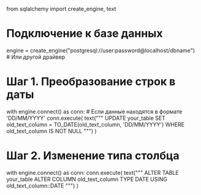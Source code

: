 from sqlalchemy import create_engine, text

# Подключение к базе данных
engine = create_engine("postgresql://user:password@localhost/dbname")  # Или другой драйвер

# Шаг 1. Преобразование строк в даты
with engine.connect() as conn:
    # Если данные находятся в формате 'DD/MM/YYYY'
    conn.execute(
        text("""
        UPDATE your_table
        SET old_text_column = TO_DATE(old_text_column, 'DD/MM/YYYY')
        WHERE old_text_column IS NOT NULL
        """)
    )

# Шаг 2. Изменение типа столбца
with engine.connect() as conn:
    conn.execute(
        text("""
        ALTER TABLE your_table 
        ALTER COLUMN old_text_column TYPE DATE 
        USING old_text_column::DATE
        """)
    )
